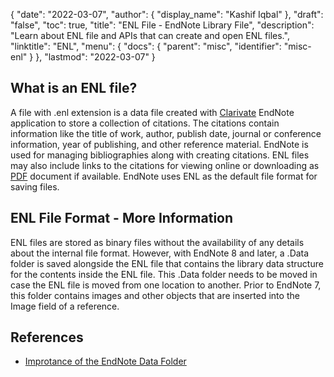 {
  "date": "2022-03-07",
  "author": {
    "display_name": "Kashif Iqbal"
  },
  "draft": "false",
  "toc": true,
  "title": "ENL File - EndNote Library File",
  "description": "Learn about ENL file and APIs that can create and open ENL files.",
  "linktitle": "ENL",
  "menu": {
    "docs": {
      "parent": "misc",
      "identifier": "misc-enl"
    }
  },
  "lastmod": "2022-03-07"
}

## What is an ENL file?

A file with .enl extension is a data file created with [Clarivate](https://support.clarivate.com/Endnote/s/?language=en_US) EndNote application to store a collection of citations. The citations contain information like the title of work, author, publish date, journal or conference information, year of publishing, and other reference material. EndNote is used for managing bibliographies along with creating citations. ENL files may also include links to the citations for viewing online or downloading as [PDF](/pdf/) document if available. EndNote uses ENL as the default file format for saving files.

## ENL File Format - More Information

ENL files are stored as binary files without the availability of any details about the internal file format. However, with EndNote 8 and later, a .Data folder is saved alongside the ENL file that contains the library data structure for the contents inside the ENL file. This .Data folder needs to be moved in case the ENL file is moved from one location to another. Prior to EndNote 7, this folder contains images and other objects that are inserted into the Image field of a reference.

## References

* [Improtance of the EndNote Data Folder](https://support.clarivate.com/Endnote/s/article/EndNote-Description-of-the-Data-folder-that-accompanies-enl-library-files)
